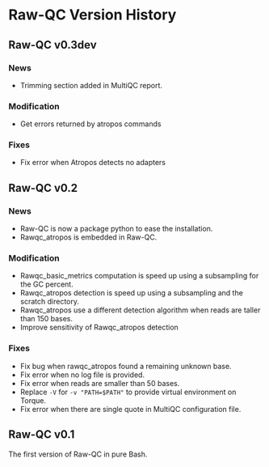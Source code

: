 # Raw-QC Version History

## Raw-QC v0.3dev

### News

- Trimming section added in MultiQC report.

### Modification

- Get errors returned by atropos commands

### Fixes

- Fix error when Atropos detects no adapters

## Raw-QC v0.2

### News

- Raw-QC is now a package python to ease the installation.
- Rawqc_atropos is embedded in Raw-QC.

### Modification

- Rawqc_basic_metrics computation is speed up using a subsampling for the GC percent.
- Rawqc_atropos detection is speed up using a subsampling and the scratch directory.
- Rawqc_atropos use a different detection algorithm when reads are taller than 150 bases.
- Improve sensitivity of Rawqc_atropos detection

### Fixes

- Fix bug when rawqc_atropos found a remaining unknown base.
- Fix error when no log file is provided.
- Fix error when reads are smaller than 50 bases.
- Replace `-V` for `-v "PATH=$PATH"` to provide virtual environment on Torque.
- Fix error when there are single quote in MultiQC configuration file.

## Raw-QC v0.1

The first version of Raw-QC in pure Bash.
